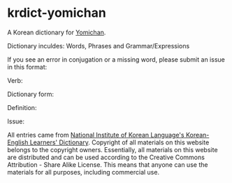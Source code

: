 # krdict-yomichan

A Korean dictionary for [Yomichan](https://github.com/FooSoft/yomichan).

Dictionary inculdes: Words, Phrases and Grammar/Expressions

If you see an error in conjugation or a missing word, please submit an issue in this format:

Verb:

Dictionary form:

Definition:

Issue:




All entries came from [National Institute of Korean Language's Korean-English Learners' Dictionary](https://krdict.korean.go.kr/). Copyright of all materials on this website belongs to the copyright owners. Essentially, all materials on this website are distributed and can be used according to the Creative Commons Attribution - Share Alike License. This means that anyone can use the materials for all purposes, including commercial use. 

